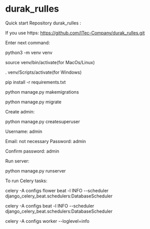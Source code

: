 # durak_rulles
Quick start
Repository durak_rulles :


If you use https: https://github.com/ITec-Company/durak_rulles.git

Enter next command:

python3 -m venv venv

source venv/bin/activate(for MacOs/Linux)


. venv/Scripts/activate(for Windows)

pip install -r requirements.txt


python manage.py makemigrations


python manage.py migrate

Create admin:


python manage.py createsuperuser

Username: admin


Email: not necessary
Password: admin

Confirm password: admin

Run server:

python manage.py runserver

To run Celery tasks:

celery -A configs flower beat -l INFO --scheduler django_celery_beat.schedulers:DatabaseScheduler

celery -A configs beat -l INFO --scheduler django_celery_beat.schedulers:DatabaseScheduler

celery -A configs worker --loglevel=info
